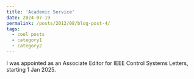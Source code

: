 ```yaml
---
title: 'Academic Service'
date: 2024-07-19
permalink: /posts/2012/08/blog-post-4/
tags:
  - cool posts
  - category1
  - category2
---
```


I was appointed as an Associate Editor for IEEE Control Systems Letters, starting 1 Jan 2025. 
